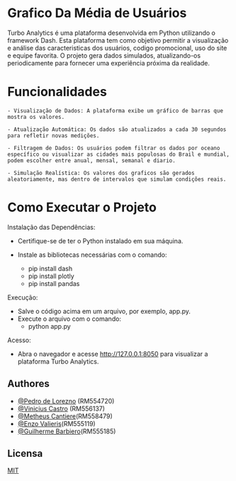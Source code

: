
# Grafico Da Média de Usuários

Turbo Analytics é uma plataforma desenvolvida em Python utilizando o framework Dash. Esta plataforma tem como objetivo permitir a visualização e análise das caracteristicas dos usuários, codigo promocional, uso do site e equipe favorita. O projeto gera dados simulados, atualizando-os periodicamente para fornecer uma experiência próxima da realidade.

# Funcionalidades
    - Visualização de Dados: A plataforma exibe um gráfico de barras que mostra os valores.

    - Atualização Automática: Os dados são atualizados a cada 30 segundos para refletir novas medições.

    - Filtragem de Dados: Os usuários podem filtrar os dados por oceano específico ou visualizar as cidades mais populosas do Brail e mundial, podem escolher entre anual, mensal, semanal e diario.

    - Simulação Realística: Os valores dos graficos são gerados aleatoriamente, mas dentro de intervalos que simulam condições reais.


# Como Executar o Projeto
Instalação das Dependências:

-   Certifique-se de ter o Python instalado em sua máquina.

- Instale as bibliotecas necessárias com o comando:
    -   pip install dash
    -   pip install plotly
    -   pip install pandas

      



Execução:

- Salve o código acima em um arquivo, por exemplo, app.py.
- Execute o arquivo com o comando:
    - python app.py

Acesso:
- Abra o navegador e acesse http://127.0.0.1:8050 para visualizar a plataforma Turbo Analytics.

## Authores
- [@Pedro de Lorezno](https://github.com/PedroLorenzop) (RM554720)
- [@Vinicius Castro](https://github.com/ViniciusCastroo) (RM556137)
- [@Metheus Cantiere](https://github.com/matheuscantiere)(RM558479)
- [@Enzo Valieris](https://github.com/Valieris)(RM555119)
- [@Guilherme Barbiero](https://github.com/GuiBarbiero)(RM555185)

## Licensa

[MIT](https://choosealicense.com/licenses/mit/)

